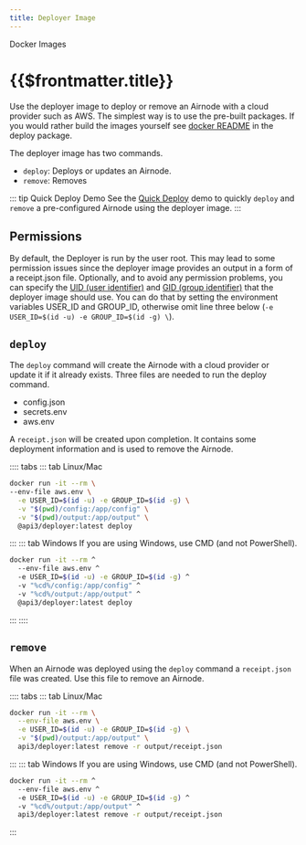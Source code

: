 ```yaml
---
title: Deployer Image
---
```


<TitleSpan>Docker Images</TitleSpan>

# {{$frontmatter.title}}

<TocHeader />
<TOC class="table-of-contents" :include-level="[2,3]" />

Use the deployer image to deploy or remove an Airnode with a cloud provider such as AWS. The simplest way is to use the pre-built packages. If you would rather build the images yourself see [docker README](https://github.com/api3dao/airnode/tree/master/packages/deployer/docker) in the deploy package.

The deployer image has two commands.

- `deploy`: Deploys or updates an Airnode.
- `remove`: Removes

::: tip Quick Deploy Demo
See the [Quick Deploy](../tutorial/) demo to quickly `deploy` and `remove` a pre-configured Airnode using the deployer image.
:::

## Permissions

By default, the Deployer is run by the user root. This may lead to some permission issues since the deployer image provides an output in a form of a receipt.json file. Optionally, and to avoid any permission problems, you can specify the [UID (user identifier)](https://en.wikipedia.org/wiki/User_identifier) and [GID (group identifier)](https://en.wikipedia.org/wiki/Group_identifier) that the deployer image should use. You can do that by setting the environment variables USER_ID and GROUP_ID, otherwise omit line three below (`-e USER_ID=$(id -u) -e GROUP_ID=$(id -g) \`).

## `deploy`

The `deploy` command will create the Airnode with a cloud provider or update it if it already exists. Three files are needed to run the deploy command.

- config.json
- secrets.env
- aws.env

A `receipt.json` will be created upon completion. It contains some deployment information and is used to remove the Airnode.

:::: tabs
::: tab Linux/Mac
  ```sh
  docker run -it --rm \
  --env-file aws.env \
    -e USER_ID=$(id -u) -e GROUP_ID=$(id -g) \
    -v "$(pwd)/config:/app/config" \
    -v "$(pwd)/output:/app/output" \
    @api3/deployer:latest deploy
  ```
:::
::: tab Windows
If you are using Windows, use CMD (and not PowerShell).
  ```sh
  docker run -it --rm ^
    --env-file aws.env ^
    -e USER_ID=$(id -u) -e GROUP_ID=$(id -g) ^
    -v "%cd%/config:/app/config" ^
    -v "%cd%/output:/app/output" ^
    @api3/deployer:latest deploy
  ```
:::
::::

## `remove`

When an Airnode was deployed using the `deploy` command a `receipt.json` file was created. Use this file to remove an Airnode.

:::: tabs
::: tab Linux/Mac
  ```sh
  docker run -it --rm \
    --env-file aws.env \
    -e USER_ID=$(id -u) -e GROUP_ID=$(id -g) \
    -v "$(pwd)/output:/app/output" \
    api3/deployer:latest remove -r output/receipt.json
  ```
:::
::: tab Windows
If you are using Windows, use CMD (and not PowerShell).
  ```sh
  docker run -it --rm ^
    --env-file aws.env ^
    -e USER_ID=$(id -u) -e GROUP_ID=$(id -g) ^
    -v "%cd%/output:/app/output" ^
    api3/deployer:latest remove -r output/receipt.json
  ```
:::
